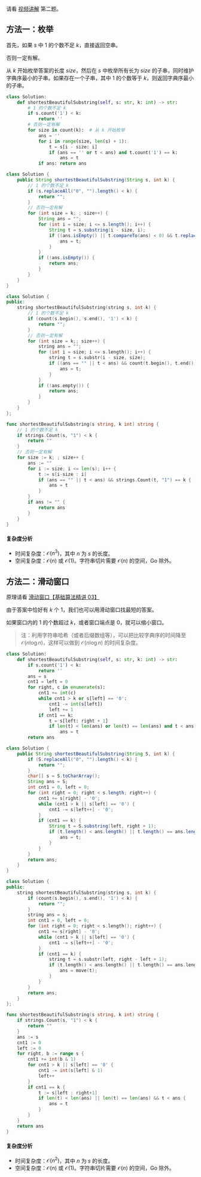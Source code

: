 请看 [视频讲解](https://www.bilibili.com/video/BV1aC4y1G7dB/) 第二题。

## 方法一：枚举

首先，如果 $s$ 中 $1$ 的个数不足 $k$，直接返回空串。

否则一定有解。

从 $k$ 开始枚举答案的长度 $\textit{size}$，然后在 $s$ 中枚举所有长为 $\textit{size}$ 的子串，同时维护字典序最小的子串。如果存在一个子串，其中 $1$ 的个数等于 $k$，则返回字典序最小的子串。

```py [sol-Python3]
class Solution:
    def shortestBeautifulSubstring(self, s: str, k: int) -> str:
        # 1 的个数不足 k
        if s.count('1') < k:
            return ''
        # 否则一定有解
        for size in count(k):  # 从 k 开始枚举
            ans = ''
            for i in range(size, len(s) + 1):
                t = s[i - size: i]
                if (ans == '' or t < ans) and t.count('1') == k:
                    ans = t
            if ans: return ans
```

```java [sol-Java]
class Solution {
    public String shortestBeautifulSubstring(String s, int k) {
        // 1 的个数不足 k
        if (s.replaceAll("0", "").length() < k) {
            return "";
        }
        // 否则一定有解
        for (int size = k; ; size++) {
            String ans = "";
            for (int i = size; i <= s.length(); i++) {
                String t = s.substring(i - size, i);
                if ((ans.isEmpty() || t.compareTo(ans) < 0) && t.replaceAll("0", "").length() == k) {
                    ans = t;
                }
            }
            if (!ans.isEmpty()) {
                return ans;
            }
        }
    }
}
```

```cpp [sol-C++]
class Solution {
public:
    string shortestBeautifulSubstring(string s, int k) {
        // 1 的个数不足 k
        if (count(s.begin(), s.end(), '1') < k) {
            return "";
        }
        // 否则一定有解
        for (int size = k;; size++) {
            string ans = "";
            for (int i = size; i <= s.length(); i++) {
                string t = s.substr(i - size, size);
                if ((ans == "" || t < ans) && count(t.begin(), t.end(), '1') == k) {
                    ans = t;
                }
            }
            if (!ans.empty()) {
                return ans;
            }
        }
    }
};
```

```go [sol-Go]
func shortestBeautifulSubstring(s string, k int) string {
	// 1 的个数不足 k
	if strings.Count(s, "1") < k {
		return ""
	}
	// 否则一定有解
	for size := k; ; size++ {
		ans := ""
		for i := size; i <= len(s); i++ {
			t := s[i-size : i]
			if (ans == "" || t < ans) && strings.Count(t, "1") == k {
				ans = t
			}
		}
		if ans != "" {
			return ans
		}
	}
}
```

#### 复杂度分析

- 时间复杂度：$\mathcal{O}(n^3)$，其中 $n$ 为 $s$ 的长度。
- 空间复杂度：$\mathcal{O}(n)$ 或 $\mathcal{O}(1)$。字符串切片需要 $\mathcal{O}(n)$ 的空间，Go 除外。

## 方法二：滑动窗口

原理请看 [滑动窗口【基础算法精讲 03】](https://b23.tv/pRbxHhG)

由于答案中恰好有 $k$ 个 $1$，我们也可以用滑动窗口找最短的答案。

如果窗口内的 $1$ 的个数超过 $k$，或者窗口端点是 $0$，就可以缩小窗口。

> 注：利用字符串哈希（或者后缀数组等），可以把比较字典序的时间降至 $\mathcal{O}(n\log n)$，这样可以做到 $\mathcal{O}(n\log n)$ 的时间复杂度。

```py [sol-Python3]
class Solution:
    def shortestBeautifulSubstring(self, s: str, k: int) -> str:
        if s.count('1') < k:
            return ''
        ans = s
        cnt1 = left = 0
        for right, c in enumerate(s):
            cnt1 += int(c)
            while cnt1 > k or s[left] == '0':
                cnt1 -= int(s[left])
                left += 1
            if cnt1 == k:
                t = s[left: right + 1]
                if len(t) < len(ans) or len(t) == len(ans) and t < ans:
                    ans = t
        return ans
```

```java [sol-Java]
class Solution {
    public String shortestBeautifulSubstring(String S, int k) {
        if (S.replaceAll("0", "").length() < k) {
            return "";
        }
        char[] s = S.toCharArray();
        String ans = S;
        int cnt1 = 0, left = 0;
        for (int right = 0; right < s.length; right++) {
            cnt1 += s[right] - '0';
            while (cnt1 > k || s[left] == '0') {
                cnt1 -= s[left++] - '0';
            }
            if (cnt1 == k) {
                String t = S.substring(left, right + 1);
                if (t.length() < ans.length() || t.length() == ans.length() && t.compareTo(ans) < 0) {
                    ans = t;
                }
            }
        }
        return ans;
    }
}
```

```cpp [sol-C++]
class Solution {
public:
    string shortestBeautifulSubstring(string s, int k) {
        if (count(s.begin(), s.end(), '1') < k) {
            return "";
        }
        string ans = s;
        int cnt1 = 0, left = 0;
        for (int right = 0; right < s.length(); right++) {
            cnt1 += s[right] - '0';
            while (cnt1 > k || s[left] == '0') {
                cnt1 -= s[left++] - '0';
            }
            if (cnt1 == k) {
                string t = s.substr(left, right - left + 1);
                if (t.length() < ans.length() || t.length() == ans.length() && t < ans) {
                    ans = move(t);
                }
            }
        }
        return ans;
    }
};
```

```go [sol-Go]
func shortestBeautifulSubstring(s string, k int) string {
	if strings.Count(s, "1") < k {
		return ""
	}
	ans := s
	cnt1 := 0
	left := 0
	for right, b := range s {
		cnt1 += int(b & 1)
		for cnt1 > k || s[left] == '0' {
			cnt1 -= int(s[left] & 1)
			left++
		}
		if cnt1 == k {
			t := s[left : right+1]
			if len(t) < len(ans) || len(t) == len(ans) && t < ans {
				ans = t
			}
		}
	}
	return ans
}
```

#### 复杂度分析

- 时间复杂度：$\mathcal{O}(n^2)$，其中 $n$ 为 $s$ 的长度。
- 空间复杂度：$\mathcal{O}(n)$ 或 $\mathcal{O}(1)$。字符串切片需要 $\mathcal{O}(n)$ 的空间，Go 除外。
